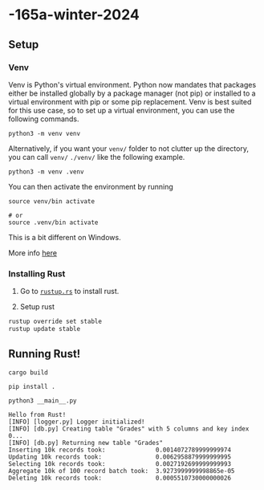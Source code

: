 # -165a-winter-2024

## Setup

### Venv
Venv is Python's virtual environment. Python now mandates that packages either be installed globally by a package manager (not pip) or installed to a virtual environment with pip or some pip replacement. Venv is best suited for this use case, so to set up a virtual environment, you can use the following commands.

```
python3 -m venv venv
```

Alternatively, if you want your `venv/` folder to not clutter up the directory, you can call `venv/` `./venv/` like the following example.

```
python3 -m venv .venv
```

You can then activate the environment by running

```
source venv/bin activate

# or
source .venv/bin activate
```

This is a bit different on Windows.

More info [here](https://docs.python.org/3/library/venv.html)

### Installing Rust

1. Go to [`rustup.rs`](https://rustup.rs/) to install rust.

2. Setup rust

```sh
rustup override set stable
rustup update stable
```
 
## Running Rust!

```
cargo build

pip install .

python3 __main__.py
```

```
Hello from Rust!
[INFO] [logger.py] Logger initialized!
[INFO] [db.py] Creating table "Grades" with 5 columns and key index 0...
[INFO] [db.py] Returning new table "Grades"
Inserting 10k records took:  			 0.0014072789999999974
Updating 10k records took:  			 0.0062958879999999995
Selecting 10k records took:  			 0.0027192699999999993
Aggregate 10k of 100 record batch took:	 3.9273999999998865e-05
Deleting 10k records took:  			 0.0005510730000000026
```
